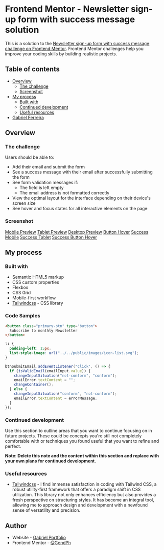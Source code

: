 # Frontend Mentor - Newsletter sign-up form with success message solution

This is a solution to the [Newsletter sign-up form with success message challenge on Frontend Mentor](https://www.frontendmentor.io/challenges/newsletter-signup-form-with-success-message-3FC1AZbNrv). Frontend Mentor challenges help you improve your coding skills by building realistic projects.

## Table of contents

- [Overview](#overview)
  - [The challenge](#the-challenge)
  - [Screenshot](#screenshot)
- [My process](#my-process)
  - [Built with](#built-with)
  - [Continued development](#continued-development)
  - [Useful resources](#useful-resources)
- [Gabriel Ferreira](#author)

## Overview

### The challenge

Users should be able to:

- Add their email and submit the form
- See a success message with their email after successfully submitting the form
- See form validation messages if:
  - The field is left empty
  - The email address is not formatted correctly
- View the optimal layout for the interface depending on their device's screen size
- See hover and focus states for all interactive elements on the page

### Screenshot

[Mobile Preview](./public/screenshoots/mobile-preview.jpg)
[Tablet Preview](./public/screenshoots/tablet-preview.jpg)
[Desktop Preview](./public/screenshoots/desktop-preview.jpg)
[Button Hover](./public/screenshoots/btn-2-hover.jpg)
[Success Mobile](./public/screenshoots/success-mobile.jpg)
[Success Tablet](./public/screenshoots/success-tablet.jpg)
[Success Button Hover](./public/screenshoots/btn-hover.jpg)

## My process

### Built with

- Semantic HTML5 markup
- CSS custom properties
- Flexbox
- CSS Grid
- Mobile-first workflow
- [Tailwindcss](https://tailwindcss.com/) - CSS library

### Code Samples

```html
<button class="primary-btn" type="button">
  Subscribe to monthly Newsletter
</button>
```

```css
li {
  padding-left: 15px;
  list-style-image: url("../../public/images/icon-list.svg");
}
```

```js
btnSubmitEmail.addEventListener("click", () => {
  if (isValidEmail(emailInput.value)) {
    changeInputSituation("not-conform", "conform");
    emailError.textContent = "";
    changeContainer();
  } else {
    changeInputSituation("conform", "not-conform");
    emailError.textContent = errorMessage;
  }
});
```

### Continued development

Use this section to outline areas that you want to continue focusing on in future projects. These could be concepts you're still not completely comfortable with or techniques you found useful that you want to refine and perfect.

**Note: Delete this note and the content within this section and replace with your own plans for continued development.**

### Useful resources

- [Tailwindcss](https://tailwindcss.com/) - I find immense satisfaction in coding with Tailwind CSS, a robust utility-first framework that offers a paradigm shift in CSS utilization. This library not only enhances efficiency but also provides a fresh perspective on structuring styles. It has become an integral tool, allowing me to approach design and development with a newfound sense of versatility and precision.

## Author

- Website - [Gabriel Portfolio](https://gabrielferreiradev.com.pt/)
- Frontend Mentor - [@GendPh](https://www.frontendmentor.io/profile/GendPh)
